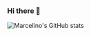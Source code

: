 ### Hi there 👋

![Marcelino's GitHub stats](https://github-readme-stats.vercel.app/api?username=marceometry&hide=contribs,prs,issues&show_icons=true&theme=nord)

<!--
Here are some ideas to get you started:

- 🔭 I’m currently working on ...
- 🌱 I’m currently learning ...
- 👯 I’m looking to collaborate on ...
- 🤔 I’m looking for help with ...
- 💬 Ask me about ...
- 📫 How to reach me: ...
- 😄 Pronouns: ...
- ⚡ Fun fact: ...
-->
